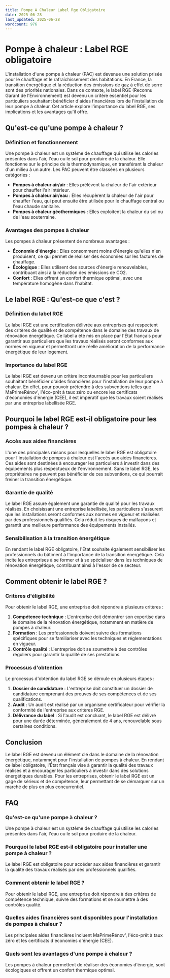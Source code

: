 ```yaml
---
title: Pompe A Chaleur Label Rge Obligatoire
date: 2025-06-28
last_updated: 2025-06-28
wordcount: 976
---
```


# Pompe à chaleur : Label RGE obligatoire

L'installation d'une pompe à chaleur (PAC) est devenue une solution prisée pour le chauffage et le rafraîchissement des habitations. En France, la transition énergétique et la réduction des émissions de gaz à effet de serre sont des priorités nationales. Dans ce contexte, le label RGE (Reconnu Garant de l’Environnement) est devenu un critère essentiel pour les particuliers souhaitant bénéficier d'aides financières lors de l'installation de leur pompe à chaleur. Cet article explore l'importance du label RGE, ses implications et les avantages qu'il offre.

## Qu'est-ce qu'une pompe à chaleur ?

### Définition et fonctionnement

Une pompe à chaleur est un système de chauffage qui utilise les calories présentes dans l'air, l'eau ou le sol pour produire de la chaleur. Elle fonctionne sur le principe de la thermodynamique, en transférant la chaleur d'un milieu à un autre. Les PAC peuvent être classées en plusieurs catégories :

- **Pompes à chaleur air/air** : Elles prélèvent la chaleur de l'air extérieur pour chauffer l'air intérieur.
- **Pompes à chaleur air/eau** : Elles récupèrent la chaleur de l'air pour chauffer l'eau, qui peut ensuite être utilisée pour le chauffage central ou l'eau chaude sanitaire.
- **Pompes à chaleur géothermiques** : Elles exploitent la chaleur du sol ou de l'eau souterraine.

### Avantages des pompes à chaleur

Les pompes à chaleur présentent de nombreux avantages :

- **Économie d'énergie** : Elles consomment moins d'énergie qu'elles n'en produisent, ce qui permet de réaliser des économies sur les factures de chauffage.
- **Écologique** : Elles utilisent des sources d'énergie renouvelables, contribuant ainsi à la réduction des émissions de CO2.
- **Confort** : Elles offrent un confort thermique optimal, avec une température homogène dans l'habitat.

## Le label RGE : Qu'est-ce que c'est ?

### Définition du label RGE

Le label RGE est une certification délivrée aux entreprises qui respectent des critères de qualité et de compétence dans le domaine des travaux de rénovation énergétique. Ce label a été mis en place par l'État français pour garantir aux particuliers que les travaux réalisés seront conformes aux normes en vigueur et permettront une réelle amélioration de la performance énergétique de leur logement.

### Importance du label RGE

Le label RGE est devenu un critère incontournable pour les particuliers souhaitant bénéficier d'aides financières pour l'installation de leur pompe à chaleur. En effet, pour pouvoir prétendre à des subventions telles que MaPrimeRénov', l'éco-prêt à taux zéro ou encore les certificats d'économies d'énergie (CEE), il est impératif que les travaux soient réalisés par une entreprise labellisée RGE.

## Pourquoi le label RGE est-il obligatoire pour les pompes à chaleur ?

### Accès aux aides financières

L'une des principales raisons pour lesquelles le label RGE est obligatoire pour l'installation de pompes à chaleur est l'accès aux aides financières. Ces aides sont destinées à encourager les particuliers à investir dans des équipements plus respectueux de l'environnement. Sans le label RGE, les propriétaires ne peuvent pas bénéficier de ces subventions, ce qui pourrait freiner la transition énergétique.

### Garantie de qualité

Le label RGE assure également une garantie de qualité pour les travaux réalisés. En choisissant une entreprise labellisée, les particuliers s'assurent que les installations seront conformes aux normes en vigueur et réalisées par des professionnels qualifiés. Cela réduit les risques de malfaçons et garantit une meilleure performance des équipements installés.

### Sensibilisation à la transition énergétique

En rendant le label RGE obligatoire, l'État souhaite également sensibiliser les professionnels du bâtiment à l'importance de la transition énergétique. Cela incite les entreprises à se former et à se spécialiser dans les techniques de rénovation énergétique, contribuant ainsi à l'essor de ce secteur.

## Comment obtenir le label RGE ?

### Critères d'éligibilité

Pour obtenir le label RGE, une entreprise doit répondre à plusieurs critères :

1. **Compétence technique** : L'entreprise doit démontrer son expertise dans le domaine de la rénovation énergétique, notamment en matière de pompes à chaleur.
2. **Formation** : Les professionnels doivent suivre des formations spécifiques pour se familiariser avec les techniques et réglementations en vigueur.
3. **Contrôle qualité** : L'entreprise doit se soumettre à des contrôles réguliers pour garantir la qualité de ses prestations.

### Processus d'obtention

Le processus d'obtention du label RGE se déroule en plusieurs étapes :

1. **Dossier de candidature** : L'entreprise doit constituer un dossier de candidature comprenant des preuves de ses compétences et de ses qualifications.
2. **Audit** : Un audit est réalisé par un organisme certificateur pour vérifier la conformité de l'entreprise aux critères RGE.
3. **Délivrance du label** : Si l'audit est concluant, le label RGE est délivré pour une durée déterminée, généralement de 4 ans, renouvelable sous certaines conditions.

## Conclusion

Le label RGE est devenu un élément clé dans le domaine de la rénovation énergétique, notamment pour l'installation de pompes à chaleur. En rendant ce label obligatoire, l'État français vise à garantir la qualité des travaux réalisés et à encourager les particuliers à investir dans des solutions énergétiques durables. Pour les entreprises, obtenir le label RGE est un gage de sérieux et de compétence, leur permettant de se démarquer sur un marché de plus en plus concurrentiel.

## FAQ

### Qu'est-ce qu'une pompe à chaleur ?

Une pompe à chaleur est un système de chauffage qui utilise les calories présentes dans l'air, l'eau ou le sol pour produire de la chaleur.

### Pourquoi le label RGE est-il obligatoire pour installer une pompe à chaleur ?

Le label RGE est obligatoire pour accéder aux aides financières et garantir la qualité des travaux réalisés par des professionnels qualifiés.

### Comment obtenir le label RGE ?

Pour obtenir le label RGE, une entreprise doit répondre à des critères de compétence technique, suivre des formations et se soumettre à des contrôles qualité.

### Quelles aides financières sont disponibles pour l'installation de pompes à chaleur ?

Les principales aides financières incluent MaPrimeRénov', l'éco-prêt à taux zéro et les certificats d'économies d'énergie (CEE).

### Quels sont les avantages d'une pompe à chaleur ?

Les pompes à chaleur permettent de réaliser des économies d'énergie, sont écologiques et offrent un confort thermique optimal.